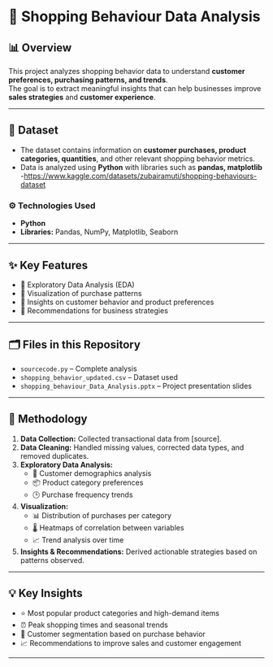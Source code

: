 # 🛒 Shopping Behaviour Data Analysis

## 📊 Overview
This project analyzes shopping behavior data to understand **customer preferences, purchasing patterns, and trends**.  
The goal is to extract meaningful insights that can help businesses improve **sales strategies** and **customer experience**.

---

## 📂 Dataset
- The dataset contains information on **customer purchases, product categories, quantities**, and other relevant shopping behavior metrics.  
- Data is analyzed using **Python** with libraries such as **pandas, matplotlib**
-https://www.kaggle.com/datasets/zubairamuti/shopping-behaviours-dataset

### ⚙️ Technologies Used
- **Python**  
- **Libraries:** Pandas, NumPy, Matplotlib, Seaborn  

---

## ✨ Key Features
- 🔹 Exploratory Data Analysis (EDA)  
- 🔹 Visualization of purchase patterns  
- 🔹 Insights on customer behavior and product preferences  
- 🔹 Recommendations for business strategies  

---

## 🗂️ Files in this Repository
- `sourcecode.py` – Complete analysis  
- `shopping_behavior_updated.csv` – Dataset used  
- `shopping_behaviour_Data_Analysis.pptx` – Project presentation slides  

---

## 📝 Methodology
1. **Data Collection:** Collected transactional data from [source].  
2. **Data Cleaning:** Handled missing values, corrected data types, and removed duplicates.  
3. **Exploratory Data Analysis:**  
   - 👥 Customer demographics analysis  
   - 📦 Product category preferences  
   - 🕒 Purchase frequency trends  
4. **Visualization:**  
   - 📊 Distribution of purchases per category  
   - 🌡️ Heatmaps of correlation between variables  
   - 📈 Trend analysis over time  
5. **Insights & Recommendations:** Derived actionable strategies based on patterns observed.  

---

## 💡 Key Insights
- ⭐ Most popular product categories and high-demand items  
- ⏰ Peak shopping times and seasonal trends  
- 👥 Customer segmentation based on purchase behavior  
- 📈 Recommendations to improve sales and customer engagement  

---
